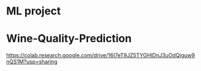 # ML project
# Wine-Quality-Prediction
https://colab.research.google.com/drive/16I7eT9JZ5TYGHlDnJ3uOdQjguw9nQS1M?usp=sharing
